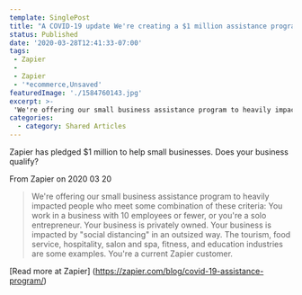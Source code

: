 ```yaml
---
template: SinglePost
title: "A COVID-19 update We're creating a $1 million assistance program for our most impacted small business customers"
status: Published
date: '2020-03-28T12:41:33-07:00'
tags:
 - Zapier
 -
 - Zapier
 - '*ecommerce,Unsaved'
featuredImage: './1584760143.jpg'
excerpt: >-
 'We're offering our small business assistance program to heavily impacted people who meet some combination of these criteria: You work in a business with 10 employees or fewer, or you're a solo entrepreneur. Your business is privately owned. Your business is impacted by "social distancing" in an outsized way. The tourism, food service, hospitality, salon and spa, fitness, and education industries are some examples. You're a current Zapier customer.'
categories:
  - category: Shared Articles
---
```

Zapier has pledged $1 million to help small businesses. Does your business qualify?

From Zapier on 2020 03 20
> We're offering our small business assistance program to heavily impacted people who meet some combination of these criteria: You work in a business with 10 employees or fewer, or you're a solo entrepreneur. Your business is privately owned. Your business is impacted by "social distancing" in an outsized way. The tourism, food service, hospitality, salon and spa, fitness, and education industries are some examples. You're a current Zapier customer.

[Read more at Zapier] (https://zapier.com/blog/covid-19-assistance-program/)
